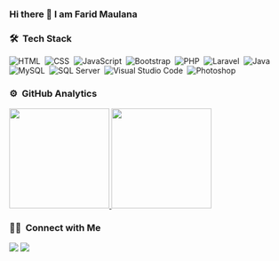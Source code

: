 ### Hi there 👋 I am Farid Maulana

<!--
**farid-maulana/farid-maulana** is a ✨ _special_ ✨ repository because its `README.md` (this file) appears on your GitHub profile. -->

### 🛠 &nbsp;Tech Stack

![HTML](https://img.shields.io/badge/-HTML-05122A?style=flat&logo=HTML5)&nbsp;
![CSS](https://img.shields.io/badge/-CSS-05122A?style=flat&logo=CSS3&logoColor=1572B6)&nbsp;
![JavaScript](https://img.shields.io/badge/-JavaScript-05122A?style=flat&logo=javascript)&nbsp;
![Bootstrap](https://img.shields.io/badge/-Bootstrap-05122A?style=flat&logo=bootstrap&logoColor=563D7C)&nbsp;
![PHP](https://img.shields.io/badge/-PHP-05122A?style=flat&logo=PHP)&nbsp;
![Laravel](https://img.shields.io/badge/-Laravel-05122A?style=flat&logo=laravel)&nbsp;
![Java](https://img.shields.io/badge/-Java-05122A?style=flat&logo=Java&logoColor=FFA518)&nbsp;
![MySQL](https://img.shields.io/badge/-MySQL-05122A?style=flat&logo=MySQL)&nbsp;
![SQL Server](https://img.shields.io/badge/-SQL%20Server-05122A?style=flat&logo=microsoft-sql-server)&nbsp;
![Visual Studio Code](https://img.shields.io/badge/-Visual%20Studio%20Code-05122A?style=flat&logo=visual-studio-code&logoColor=007ACC)&nbsp;
![Photoshop](https://img.shields.io/badge/-Photoshop-05122A?style=flat&logo=adobe-photoshop)&nbsp;

### ⚙️ &nbsp;GitHub Analytics

<p align="left">
<a href="https://github.com/farid-maulana">
  <img height="180em" src="https://github-readme-stats.vercel.app/api?username=farid-maulana&show_icons=true&theme=algolia&include_all_commits=true&count_private=true"/>
  <img height="180em" src="https://github-readme-stats.vercel.app/api/top-langs/?username=farid-maulana&layout=compact&langs_count=8&theme=algolia"/>
</a>
</p>

### 🤝🏻 &nbsp;Connect with Me

<p align="left">
<a href="mailto:faridmaulana1921@gmail.com"><img src="https://img.shields.io/badge/-faridmaulana1921@gmail.com-D14836?style=flat&logo=Gmail&logoColor=white"/></a>
<a href="https://instagram.com/faridmaulana2021_"><img src="https://img.shields.io/badge/-@faridmaulana2021__-E4405F?style=flat&logo=Instagram&logoColor=white"/></a>
</p>
